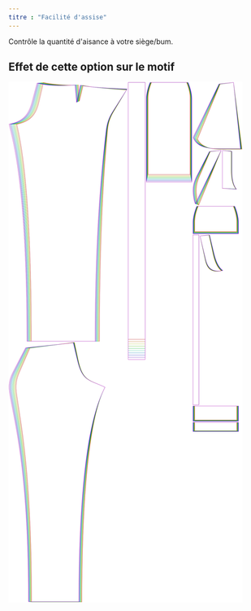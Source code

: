 ```yaml
---
titre : "Facilité d'assise"
---
```


Contrôle la quantité d'aisance à votre siège/bum.

## Effet de cette option sur le motif

![Cette image montre l'effet de cette option en superposant plusieurs variantes qui ont une valeur différente pour cette option](charlie_seatease_sample.svg "Effet de cette option sur le modèle")
